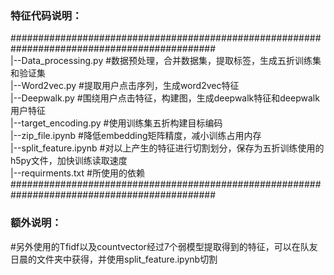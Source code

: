 ### 特征代码说明：
#############################################################################################  
|--Data_processing.py    	#数据预处理，合并数据集，提取标签，生成五折训练集和验证集  
|--Word2vec.py		      	#提取用户点击序列，生成word2vec特征  
|--Deepwalk.py		      	#围绕用户点击特征，构建图，生成deepwalk特征和deepwalk用户特征  
|--target_encoding.py	  	#使用训练集五折构建目标编码  
|--zip_file.ipynb			    #降低embedding矩阵精度，减小训练占用内存  
|--split_feature.ipynb		#对以上产生的特征进行切割划分，保存为五折训练使用的h5py文件，加快训练读取速度  
|--requirments.txt		    #所使用的依赖  
#############################################################################################  

### 额外说明：
#另外使用的Tfidf以及countvector经过7个弱模型提取得到的特征，可以在队友日晨的文件夹中获得，并使用split_feature.ipynb切割
